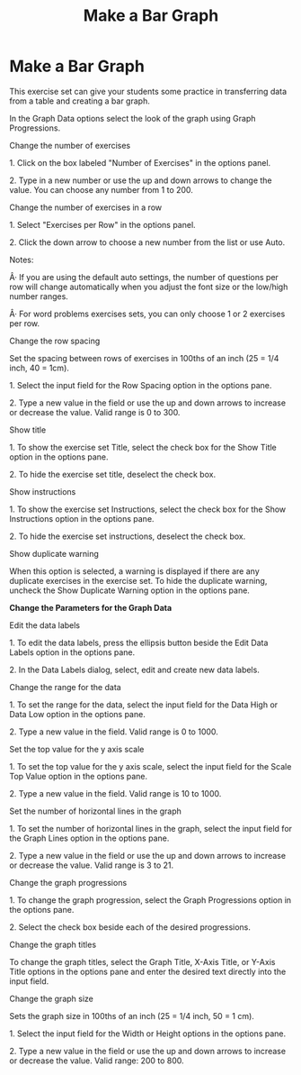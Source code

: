 ﻿---
title: Make a Bar Graph
category: reference
---

# Make a Bar Graph

This exercise set can give your students some practice in transferring data from a table and creating a bar graph.

In the Graph Data options select the look of the graph using Graph Progressions.

Change the number of exercises

1\. Click on the box labeled "Number of Exercises" in the options panel.

2\. Type in a new number or use the up and down arrows to change the value. You can choose any number from 1 to 200.

Change the number of exercises in a row

1\. Select "Exercises per Row" in the options panel.

2\. Click the down arrow to choose a new number from the list or use Auto.

Notes:

Â· If you are using the default auto settings, the number of questions per row will change automatically when you adjust the font size or the low/high number ranges.

Â· For word problems exercises sets, you can only choose 1 or 2 exercises per row.

Change the row spacing

Set the spacing between rows of exercises in 100ths of an inch (25 = 1/4 inch, 40 = 1cm).

1\. Select the input field for the Row Spacing option in the options pane.

2\. Type a new value in the field or use the up and down arrows to increase or decrease the value. Valid range is 0 to 300.

Show title

1\. To show the exercise set Title, select the check box for the Show Title option in the options pane.

2\. To hide the exercise set title, deselect the check box.

Show instructions

1\. To show the exercise set Instructions, select the check box for the Show Instructions option in the options pane.

2\. To hide the exercise set instructions, deselect the check box.

Show duplicate warning

When this option is selected, a warning is displayed if there are any duplicate exercises in the exercise set. To hide the duplicate warning, uncheck the Show Duplicate Warning option in the options pane.

**Change the Parameters for the Graph Data**

Edit the data labels

1\. To edit the data labels, press the ellipsis button beside the Edit Data Labels option in the options pane.

2\. In the Data Labels dialog, select, edit and create new data labels.

Change the range for the data

1\. To set the range for the data, select the input field for the Data High or Data Low option in the options pane.

2\. Type a new value in the field. Valid range is 0 to 1000.

Set the top value for the y axis scale

1\. To set the top value for the y axis scale, select the input field for the Scale Top Value option in the options pane.

2\. Type a new value in the field. Valid range is 10 to 1000.

Set the number of horizontal lines in the graph

1\. To set the number of horizontal lines in the graph, select the input field for the Graph Lines option in the options pane.

2\. Type a new value in the field or use the up and down arrows to increase or decrease the value. Valid range is 3 to 21.

Change the graph progressions

1\. To change the graph progression, select the Graph Progressions option in the options pane.

2\. Select the check box beside each of the desired progressions.

Change the graph titles

To change the graph titles, select the Graph Title, X-Axis Title, or Y-Axis Title options in the options pane and enter the desired text directly into the input field.

Change the graph size

Sets the graph size in 100ths of an inch (25 = 1/4 inch, 50 = 1 cm).

1\. Select the input field for the Width or Height options in the options pane.

2\. Type a new value in the field or use the up and down arrows to increase or decrease the value. Valid range: 200 to 800.
